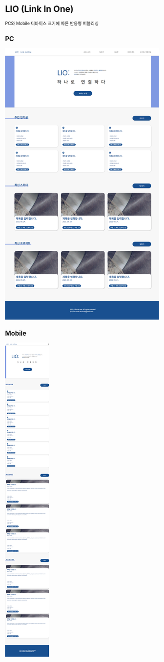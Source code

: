 # LIO (Link In One)

PC와 Mobile 디바이스 크기에 따른 반응형 퍼블리싱

## PC

![LIO_PC](./image/project_LIO_PC.png)

## Mobile

![LIO_mb](./image/project_LIO_mb.png)
